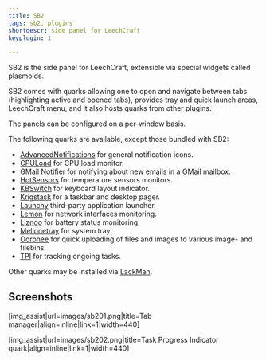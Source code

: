 ```yaml
---
title: SB2
tags: sb2, plugins
shortdescr: side panel for LeechCraft
keyplugin: 1

---
```


SB2 is the side panel for LeechCraft, extensible via special widgets
called plasmoids.

SB2 comes with quarks allowing one to open and navigate between tabs
(highlighting active and opened tabs), provides tray and quick launch
areas, LeechCraft menu, and it also hosts quarks from other plugins.

The panels can be configured on a per-window basis.

The following quarks are available, except those bundled with SB2:

- [AdvancedNotifications](/plugins-advancednotifications) for general notification icons.
- [CPULoad](/plugins-cpuload) for CPU load monitor.
- [GMail Notifier](/plugins-gmailnotifier) for notifying about new emails in a GMail mailbox.
- [HotSensors](/plugins-hotsensors) for temperature sensors monitors.
- [KBSwitch](/plugins-kbswitch) for keyboard layout indicator.
- [Krigstask](/plugins-krigstask) for a taskbar and desktop pager.
- [Launchy](/plugins-launchy) third-party application launcher.
- [Lemon](/plugins-lemon) for network interfaces monitoring.
- [Liznoo](/plugins-lemon) for battery status monitoring.
- [Mellonetray](/plugins-mellonetray) for system tray.
- [Ooronee](/plugins-ooronee) for quick uploading of files and images to various image- and filebins.
- [TPI](/plugins-tpi) for tracking ongoing tasks.

Other quarks may be installed via [LackMan](/plugins-lackman).

Screenshots
-----------

\[img\_assist|url=images/sb201.png|title=Tab manager|align=inline|link=1|width=440\]

\[img\_assist|url=images/sb202.png|title=Task Progress Indicator quark|align=inline|link=1|width=440\]
